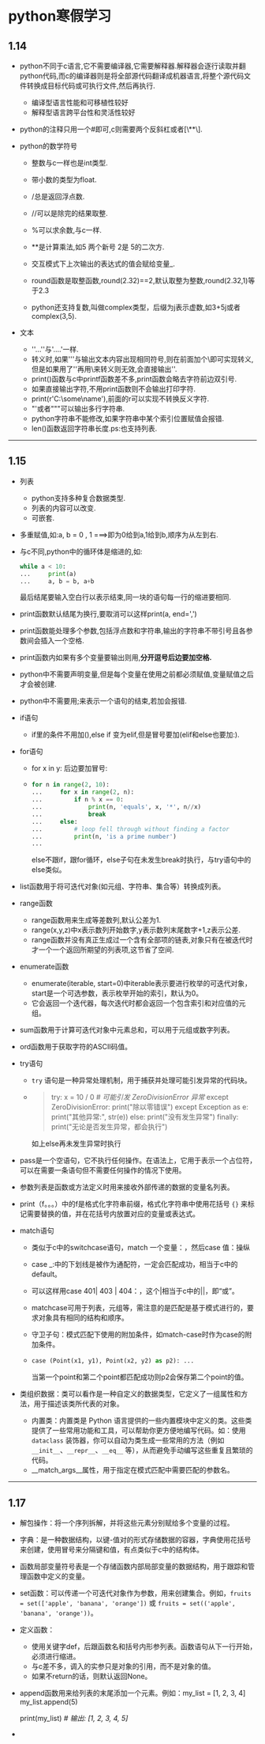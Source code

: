 # python寒假学习

## 1.14

- python不同于c语言,它不需要编译器,它需要解释器.解释器会逐行读取并翻python代码,而c的编译器则是将全部源代码翻译成机器语言,将整个源代码文件转换成目标代码或可执行文件,然后再执行.

  - 编译型语言性能和可移植性较好
  - 解释型语言跨平台性和灵活性较好

- python的注释只用一个#即可,c则需要两个反斜杠或者[\\**\\].

- python的数学符号
  - 整数与c一样也是int类型.
  - 带小数的类型为float.
  - /总是返回浮点数.

  - //可以是除完的结果取整.
  - %可以求余数,与c一样.
  - **是计算乘法,如5 两个新号 2是 5的二次方.
  - 交互模式下上次输出的表达式的值会赋给变量_.
  - round函数是取整函数,round(2.32)==2,默认取整为整数,round(2.32,1)等于2.3
  - python还支持复数,叫做complex类型，后缀为j表示虚数,如3+5j或者complex(3,5).

- 文本

  - ''...''与'....'一样.
  - 转义时,如果'''与输出文本内容出现相同符号,则在前面加个\即可实现转义,但是如果用了''再用\来转义则无效,会直接输出\''.
  - print()函数与c中printf函数差不多,print函数会略去字符前边双引号.
  - 如果直接输出字符,不用print函数则不会输出打印字符.
  - print(r'C:\some\name'),前面的r可以实现不转换反义字符.
  - "'或者"""可以输出多行字符串.
  - python字符串不能修改,如果字符串中某个索引位置赋值会报错.
  - len()函数返回字符串长度.ps:也支持列表.

-----------------

## 1.15

- 列表

  - python支持多种复合数据类型.
  - 列表的内容可以改变.
  - 可嵌套.

- 多重赋值,如:a, b = 0 , 1 ===>即为0给到a,1给到b,顺序为从左到右.

- 与c不同,python中的循环体是缩进的,如:

  ```python
  while a < 10:
  ...     print(a)
  ...     a, b = b, a+b
  ```

  最后结尾要输入空白行以表示结束,同一块的语句每一行的缩进要相同.

- print函数默认结尾为换行,要取消可以这样print(a, end=',')

- print函数能处理多个参数,包括浮点数和字符串,输出的字符串不带引号且各参数间会插入一个空格.

- print函数内如果有多个变量要输出则用,**分开逗号后边要加空格.**

- python中不需要声明变量,但是每个变量在使用之前都必须赋值,变量赋值之后才会被创建.

- python中不需要用;来表示一个语句的结束,若加会报错.

- if语句

  - if里的条件不用加(),else if 变为elif,但是冒号要加(elif和else也要加:).

- for语句

  - for x in y:   后边要加冒号:

  - ```python
    for n in range(2, 10):
    ...     for x in range(2, n):
    ...         if n % x == 0:
    ...             print(n, 'equals', x, '*', n//x)
    ...             break
    ...     else:
    ...         # loop fell through without finding a factor
    ...         print(n, 'is a prime number')
    ...
    ```

    else不跟if，跟for循环，else子句在未发生break时执行，与try语句中的else类似。

- list函数用于将可迭代对象(如元组、字符串、集合等）转换成列表。

- range函数

  - range函数用来生成等差数列,默认公差为1.
  - range(x,y,z)中x表示数列开始数字,y表示数列末尾数字+1,z表示公差.
  - range函数并没有真正生成过一个含有全部项的链表,对象只有在被迭代时才一个一个返回所期望的列表项,这节省了空间.

- enumerate函数

  - enumerate(iterable, start=0)中iterable表示要进行枚举的可迭代对象，start是一个可选参数，表示枚举开始的索引，默认为0。
  - 它会返回一个迭代器，每次迭代时都会返回一个包含索引和对应值的元组。

- sum函数用于计算可迭代对象中元素总和，可以用于元组或数字列表。

- ord函数用于获取字符的ASCII码值。

- try语句

  - `try` 语句是一种异常处理机制，用于捕获并处理可能引发异常的代码块。

  - > try:
    >       x = 10 / 0  *# 可能引发 ZeroDivisionError 异常*
    > except ZeroDivisionError:
    >       print("除以零错误")
    > except Exception as e:
    >       print("其他异常:", str(e))
    > else:
    >       print("没有发生异常")
    > finally:
    >       print("无论是否发生异常，都会执行")

      如上else再未发生异常时执行

- pass是一个空语句，它不执行任何操作。在语法上，它用于表示一个占位符，可以在需要一条语句但不需要任何操作的情况下使用。

- 参数列表是函数或方法定义时用来接收外部传递的数据的变量名列表。

- print（f。。。）中的f是格式化字符串前缀，格式化字符串中使用花括号 `{}` 来标记需要替换的值，并在花括号内放置对应的变量或表达式。

- match语句

  - 类似于c中的switchcase语句，match 一个变量：，然后case 值：操纵

  - case _:中的下划线是被作为通配符，一定会匹配成功，相当于c中的default。

  - 可以这样用case 401| 403 | 404：，这个|相当于c中的||，即“或”。

  - matchcase可用于列表，元组等，需注意的是匹配是基于模式进行的，要求对象具有相同的结构和顺序。

  - 守卫子句：模式匹配下使用的附加条件，如match-case时作为case的附加条件。

  - ```python
    case (Point(x1, y1), Point(x2, y2) as p2): ...
    ```

    当第一个point和第二个point都匹配成功则p2会保存第二个point的值。

- 类组织数据：类可以看作是一种自定义的数据类型，它定义了一组属性和方法，用于描述该类所代表的对象。
  - 内置类：内置类是 Python 语言提供的一些内置模块中定义的类。这些类提供了一些常用功能和工具，可以帮助你更方便地编写代码。如：使用 `dataclass` 装饰器，你可以自动为类生成一些常用的方法（例如 `__init__`、`__repr__`、`__eq__` 等），从而避免手动编写这些重复且繁琐的代码。
  - \__match_args__属性，用于指定在模式匹配中需要匹配的参数名。

----------------

## 1.17

- 解包操作：将一个序列拆解，并将这些元素分别赋给多个变量的过程。
- 字典：是一种数据结构，以键-值对的形式存储数据的容器，字典使用花括号来创建，使用冒号来分隔键和值，有点类似于c中的结构体。

- 函数局部变量符号表是一个存储函数内部局部变量的数据结构，用于跟踪和管理函数中定义的变量。
- set函数：可以传递一个可迭代对象作为参数，用来创建集合。例如，`fruits = set(['apple', 'banana', 'orange'])` 或 `fruits = set(('apple', 'banana', 'orange'))`。
- 定义函数：
  - 使用关键字def，后跟函数名和括号内形参列表。函数语句从下一行开始，必须进行缩进。
  - 与c差不多，调入的实参只是对象的引用，而不是对象的值。
  - 如果不return的话，则默认返回None。

- append函数用来给列表的末尾添加一个元素。例如：my_list = [1, 2, 3, 4]  my_list.append(5)

  print(my_list)  *# 输出: [1, 2, 3, 4, 5]*

- 